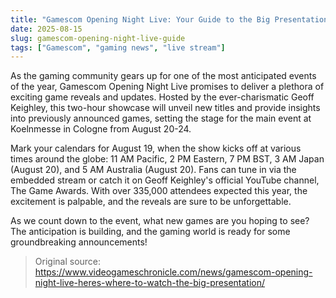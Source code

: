 ```yaml
---
title: "Gamescom Opening Night Live: Your Guide to the Big Presentation"
date: 2025-08-15
slug: gamescom-opening-night-live-guide
tags: ["Gamescom", "gaming news", "live stream"]
---
```


As the gaming community gears up for one of the most anticipated events of the year, Gamescom Opening Night Live promises to deliver a plethora of exciting game reveals and updates. Hosted by the ever-charismatic Geoff Keighley, this two-hour showcase will unveil new titles and provide insights into previously announced games, setting the stage for the main event at Koelnmesse in Cologne from August 20-24.

Mark your calendars for August 19, when the show kicks off at various times around the globe: 11 AM Pacific, 2 PM Eastern, 7 PM BST, 3 AM Japan (August 20), and 5 AM Australia (August 20). Fans can tune in via the embedded stream or catch it on Geoff Keighley's official YouTube channel, The Game Awards. With over 335,000 attendees expected this year, the excitement is palpable, and the reveals are sure to be unforgettable.

As we count down to the event, what new games are you hoping to see? The anticipation is building, and the gaming world is ready for some groundbreaking announcements!
> Original source: https://www.videogameschronicle.com/news/gamescom-opening-night-live-heres-where-to-watch-the-big-presentation/